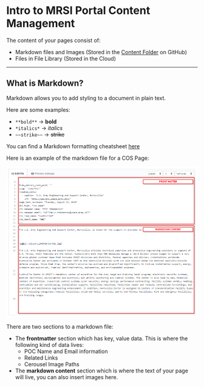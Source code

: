 # Intro to MRSI Portal Content Management

The content of your pages consist of:

- Markdown files and Images (Stored in the [Content Folder]() on GitHub)
- Files in File Library (Stored in the Cloud)

---

## What is Markdown?

Markdown allows you to add styling to a document in plain text.

Here are some examples:

- `**bold**` -> **bold**
- `*italics*` -> _italics_
- `~~strike~~` -> ~~strike~~

You can find a Markdown formatting cheatsheet [here](https://github.com/adam-p/markdown-here/wiki/Markdown-Cheatsheet)

Here is an example of the markdown file for a COS Page:

![Annotated Markdown file](./images/MarkdownFileAnnotated.PNG)

There are two sections to a markdown file:

- The **frontmatter** section which has key, value data. This is where the following kind of data lives:
  - POC Name and Email information
  - Related Links
  - Cerousel Image Paths
- The **markdown content** section which is where the text of your page will live, you can also insert images here.
